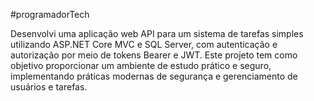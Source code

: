 #programadorTech

Desenvolvi uma aplicação web API para um sistema de tarefas simples utilizando ASP.NET Core MVC e SQL Server, com autenticação e autorização por meio de tokens Bearer e JWT. Este projeto tem como objetivo proporcionar um ambiente de estudo prático e seguro, implementando práticas modernas de segurança e gerenciamento de usuários e tarefas.
